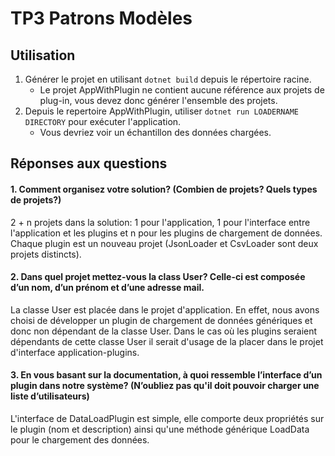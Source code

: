# TP3 Patrons Modèles

## Utilisation

1. Générer le projet en utilisant `dotnet build` depuis le répertoire racine.
    - Le projet AppWithPlugin ne contient aucune référence aux projets de plug-in, vous devez donc générer l'ensemble des projets.
2. Depuis le repertoire AppWithPlugin, utiliser `dotnet run LOADERNAME DIRECTORY` pour exécuter l'application.
    - Vous devriez voir un échantillon des données chargées.

## Réponses aux questions

#### 1. Comment organisez votre solution? (Combien de projets? Quels types de projets?)

2 + n projets dans la solution: 1 pour l'application, 1 pour l'interface entre l'application et les plugins et n pour les plugins de chargement de données.
Chaque plugin est un nouveau projet (JsonLoader et CsvLoader sont deux projets distincts).

#### 2. Dans quel projet mettez-vous la class User? Celle-ci est composée d’un nom, d’un prénom et d’une adresse mail.

La classe User est placée dans le projet d'application. En effet, nous avons choisi de développer un plugin de chargement de données génériques et donc non dépendant de la classe User.
Dans le cas où les plugins seraient dépendants de cette classe User il serait d'usage de la placer dans le projet d'interface application-plugins.

#### 3. En vous basant sur la documentation, à quoi ressemble l’interface d’un plugin dans notre système? (N’oubliez pas qu'il doit pouvoir charger une liste d’utilisateurs)

L'interface de DataLoadPlugin est simple, elle comporte deux propriétés sur le plugin (nom et description) ainsi qu'une méthode générique LoadData pour le chargement des données.
